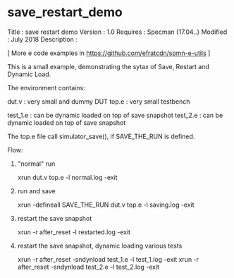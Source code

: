 # save_restart_demo
Title : save restart demo
Version : 1.0
Requires : Specman {17.04..}
Modified : July 2018
Description :

[ More e code examples in https://github.com/efratcdn/spmn-e-utils ]


This is a small example, demonstrating the sytax of Save, Restart and
Dynamic Load.


The environment contains:

   dut.v    : very small and dummy DUT
   top.e    : very small testbench
                
   test_1.e : can be dynamic loaded on top of save snapshot
   test_2.e : can be dynamic loaded on top of save snapshot



The top.e file call simulator_save(), if SAVE_THE_RUN is defined.

Flow:

   1) "normal" run

       xrun  dut.v top.e -l normal.log  -exit

   2) run and save 

       xrun -defineall SAVE_THE_RUN  dut.v top.e -l saving.log  -exit

   3) restart the save snapshot

       xrun -r after_reset  -l restarted.log -exit

   4) restart the save snapshot, dynamic loading various tests

       xrun -r after_reset -sndynload test_1.e -l test_1.log -exit
       xrun -r after_reset -sndynload test_2.e -l test_2.log -exit




